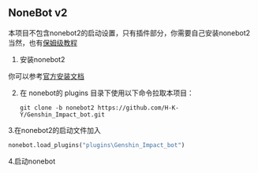 ## NoneBot v2

本项目不包含nonebot2的启动设置，只有插件部分，你需要自己安装nonebot2
当然，也有[保姆级教程](https://blog.wansn.top/index.php/archives/3/ "不能再细了吧")

1. 安装nonebot2

 你可以参考[官方安装文档](https://v2.nonebot.dev/next/guide/installation.html)


2. 在 nonebot的 plugins 目录下使用以下命令拉取本项目：

   ```shell
   git clone -b nonebot2 https://github.com/H-K-Y/Genshin_Impact_bot.git
   ```
   
3.在nonebot2的启动文件加入
   ```python
   nonebot.load_plugins("plugins\Genshin_Impact_bot")
   ```

4.启动nonebot

